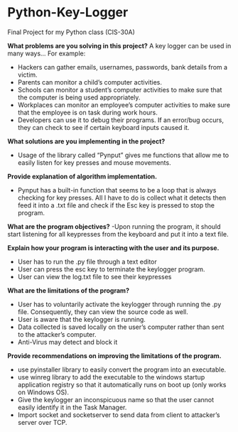 # Python-Key-Logger
Final Project for my Python class (CIS-30A) 

**What problems are you solving in this project?**
A key logger can be used in many ways… For example:
- Hackers can gather emails, usernames, passwords, bank details from a victim.
- Parents can monitor a child’s computer activities.
- Schools can monitor a student’s computer activities to make sure that the computer is being used appropriately.
- Workplaces can monitor an employee’s computer activities to make sure that the employee is on task during work hours. 
- Developers can use it to debug their programs. If an error/bug occurs, they can check to see if certain keyboard inputs caused it.

**What solutions are you implementing in the project?**
- Usage of the library called “Pynput” gives me functions that allow me to easily listen for key presses and mouse movements.

**Provide explanation of algorithm implementation.**
- Pynput has a built-in function that seems to be a loop that is always checking for key presses. All I have to do is collect what it detects then feed it into a .txt file and check if the Esc key is pressed to stop the program.

**What are the program objectives?**
-Upon running the program, it should start listening for all keypresses from the keyboard and put it into a text file.

**Explain how your program is interacting with the user and its purpose.**
- User has to run the .py file through a text editor
- User can press the esc key to terminate the keylogger program.
- User can view the log.txt file to see their keypresses

**What are the limitations of the program?**
- User has to voluntarily activate the keylogger through running the .py file. Consequently, they can view the source code as well.
- User is aware that the keylogger is running.
- Data collected is saved locally on the user’s computer rather than sent to the attacker’s computer.
- Anti-Virus may detect and block it 

**Provide recommendations on improving the limitations of the program.**
- use pyinstaller library to easily convert the program into an executable.
- use winreg library to add the executable to the windows startup application registry so that it automatically runs on boot up (only works on Windows OS).
- Give the keylogger an inconspicuous name so that the user cannot easily identify it in the Task Manager.
- Import socket and socketserver to send data from client to attacker’s server over TCP.

